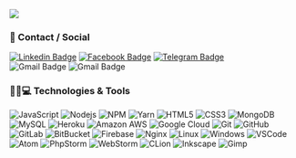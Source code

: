 [![](https://img.shields.io/static/v1?label=Sponsor&message=❤&logo=GitHub&color=%23fe8e86)](https://github.com/sponsors/jamilservicos)    

### 🚀 Contact / Social
[![Linkedin Badge](https://img.shields.io/badge/jamilservicos-0A66C2?style=for-the-badge&logo=linkedin&logoColor=white&link=https://www.linkedin.com/in/jamilservicos/)](https://www.linkedin.com/in/jamilservicos/)
[![Facebook Badge](https://img.shields.io/badge/jamilservicos-1877F2?style=for-the-badge&logo=facebook&logoColor=white&link=http://fb.com/jamilservicos/)](http://fb.com/jamilservicos/)
[![Telegram Badge](https://img.shields.io/badge/juliojamil-26A5E4?style=for-the-badge&logo=telegram&logoColor=white&link=https://t.me/juliojamil/)](https://t.me/juliojamil/)   
![Gmail Badge](https://img.shields.io/badge/jamilservicos@gmail.com-EA4335?style=for-the-badge&logo=gmail&logoColor=white) 
![Gmail Badge](https://img.shields.io/badge/jamilservices@gmail.com-EA4335?style=for-the-badge&logo=gmail&logoColor=white)


### 👩‍💻💻 Technologies & Tools
![JavaScript](https://img.shields.io/badge/-JavaScript-F7DF1E?style=for-the-badge&logo=javascript&logoColor=black)
![Nodejs](https://img.shields.io/badge/-Nodejs-339933?style=for-the-badge&logo=node-dot-js&logoColor=white)
![NPM](https://img.shields.io/badge/-NPM-CB3837?style=for-the-badge&logo=npm&logoColor=white)
![Yarn](https://img.shields.io/badge/-Yarn-2C8EBB?style=for-the-badge&logo=yarn&logoColor=white)
![HTML5](https://img.shields.io/badge/-HTML5-E34F26?style=for-the-badge&logo=html5&logoColor=white)
![CSS3](https://img.shields.io/badge/-CSS3-1572B6?style=for-the-badge&logo=css3&logoColor=white)
![MongoDB](https://img.shields.io/badge/-MongoDB-47A248?style=for-the-badge&logo=mongodb&logoColor=white)
![MySQL](https://img.shields.io/badge/-MySQL-4479A1?style=for-the-badge&logo=mysql&logoColor=white)
![Heroku](https://img.shields.io/badge/-Heroku-430098?style=for-the-badge&logo=heroku&logoColor=white)
![Amazon AWS](https://img.shields.io/badge/Amazon%20AWS-232F3E?style=for-the-badge&logo=amazon-aws&logoColor=white)
![Google Cloud](https://img.shields.io/badge/Google%20Cloud-4285F4?style=for-the-badge&logo=google-cloud&logoColor=white)
![Git](https://img.shields.io/badge/-Git-F05032?style=for-the-badge&logo=git&logoColor=white)
![GitHub](https://img.shields.io/badge/-GitHub-181717?style=for-the-badge&logo=github&logoColor=white)
![GitLab](https://img.shields.io/badge/-GitLab-FCA121?style=for-the-badge&logo=gitlab&logoColor=black)
![BitBucket](https://img.shields.io/badge/-BitBucket-0052CC?style=for-the-badge&logo=bitbucket&logoColor=white)
![Firebase](https://img.shields.io/badge/Firebase-FFCA28?style=for-the-badge&logo=firebase&logoColor=black)
![Nginx](https://img.shields.io/badge/Nginx-009639?style=for-the-badge&logo=nginx&logoColor=white)
![Linux](https://img.shields.io/badge/Linux-FCC624?style=for-the-badge&logo=linux&logoColor=black)
![Windows](https://img.shields.io/badge/Windows-0078D6?style=for-the-badge&logo=windows&logoColor=white)
![VSCode](https://img.shields.io/badge/Visual_Studio_Code-007ACC?style=for-the-badge&logo=visual%20studio%20code&logoColor=white)
![Atom](https://img.shields.io/badge/Atom-66595C?style=for-the-badge&logo=Atom&logoColor=white)
![PhpStorm](https://img.shields.io/badge/Phpstorm-000000?style=for-the-badge&logo=phpstorm&logoColor=white)
![WebStorm](https://img.shields.io/badge/Webstorm-000000?style=for-the-badge&logo=webstorm&logoColor=white)
![CLion](https://img.shields.io/badge/CLion-000000?style=for-the-badge&logo=clion&logoColor=white)
![Inkscape](https://img.shields.io/badge/Inkscape-000000?style=for-the-badge&logo=inkscape&logoColor=white)
![Gimp](https://img.shields.io/badge/Gimp-5C5543?style=for-the-badge&logo=gimp&logoColor=white)
  


<!--
### Hi there 👋
**jamilservicos/jamilservicos** is a ✨ _special_ ✨ repository because its `README.md` (this file) appears on your GitHub profile.

Here are some ideas to get you started:

- 🔭 I’m currently working on ...
- 🌱 I’m currently learning ...
- 👯 I’m looking to collaborate on ...
- 🤔 I’m looking for help with ...
- 💬 Ask me about ...
- 📫 How to reach me: ...
- 😄 Pronouns: ...
- ⚡ Fun fact: ...
-->
